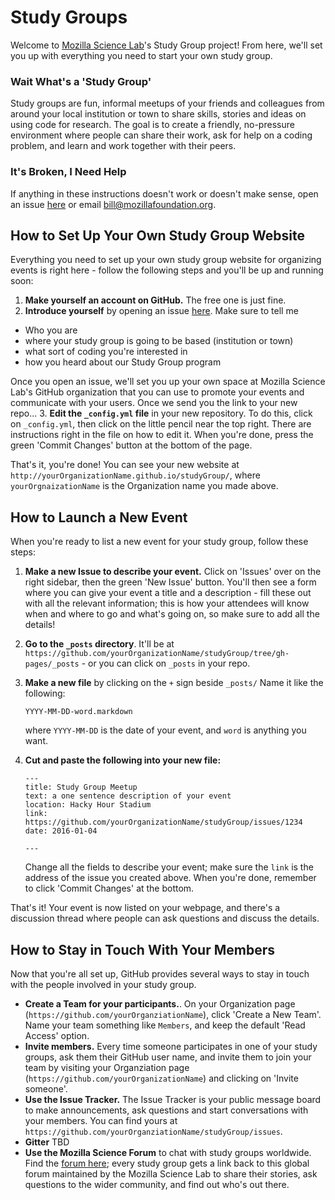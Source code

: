 Study Groups
============

Welcome to [Mozilla Science Lab](http://www.mozillascience.org/)'s Study Group project! From here, we'll set you up with everything you need to start your own study group.

### Wait What's a 'Study Group'

Study groups are fun, informal meetups of your friends and colleagues from around your local institution or town to share skills, stories and ideas on using code for research. The goal is to create a friendly, no-pressure environment where people can share their work, ask for help on a coding problem, and learn and work together with their peers.

### It's Broken, I Need Help

If anything in these instructions doesn't work or doesn't make sense, open an issue [here](https://github.com/billsTestOrg/studyGroup/issues) or email bill@mozillafoundation.org.

## How to Set Up Your Own Study Group Website

Everything you need to set up your own study group website for organizing events is right here - follow the following steps and you'll be up and running soon:

 1. **Make yourself an account on GitHub.** The free one is just fine.
 2. **Introduce yourself** by opening an issue [here](https://github.com/billsTestOrg/studyGroup/issues). Make sure to tell me
   - Who you are
   - where your study group is going to be based (institution or town)
   - what sort of coding you're interested in
   - how you heard about our Study Group program
 
  Once you open an issue, we'll set you up your own space at Mozilla Science Lab's GitHub organization that you can use to promote your events and communicate with your users. Once we send you the link to your new repo... 
 3. **Edit the `_config.yml` file** in your new repository. To do this, click on `_config.yml`, then click on the little pencil near the top right. There are instructions right in the file on how to edit it. When you're done, press the green 'Commit Changes' button at the bottom of the page.

That's it, you're done! You can see your new website at `http://yourOrganizationName.github.io/studyGroup/`, where `yourOrgnaizationName` is the Organization name you made above.

## How to Launch a New Event

When you're ready to list a new event for your study group, follow these steps:

 1. **Make a new Issue to describe your event.** Click on 'Issues' over on the right sidebar, then the green 'New Issue' button. You'll then see a form where you can give your event a title and a description - fill these out with all the relevant information; this is how your attendees will know when and where to go and what's going on, so make sure to add all the details!
 2. **Go to the `_posts` directory**. It'll be at `https://github.com/yourOrganizationName/studyGroup/tree/gh-pages/_posts` - or you can click on `_posts` in your repo.
 3. **Make a new file** by clicking on the `+` sign beside `_posts/` Name it like the following:
 
    ```
    YYYY-MM-DD-word.markdown
    ```
    
    where `YYYY-MM-DD` is the date of your event, and `word` is anything you want.
 4. **Cut and paste the following into your new file:**
    ```
    ---
    title: Study Group Meetup
    text: a one sentence description of your event
    location: Hacky Hour Stadium
    link: https://github.com/yourOrganizationName/studyGroup/issues/1234
    date: 2016-01-04

    ---
    ```
    Change all the fields to describe your event; make sure the `link` is the address of the issue you created above. When you're done, remember to click 'Commit Changes' at the bottom.

That's it! Your event is now listed on your webpage, and there's a discussion thread where people can ask questions and discuss the details.
    
## How to Stay in Touch With Your Members
 
Now that you're all set up, GitHub provides several ways to stay in touch with the people involved in your study group.
 
  - **Create a Team for your participants.**. On your Organization page (`https://github.com/yourOrganziationName`), click 'Create a New Team'. Name your team something like `Members`, and keep the default 'Read Access' option.
  - **Invite members.** Every time someone participates in one of your study groups, ask them their GitHub user name, and invite them to join your team by visiting your Organziation page (`https://github.com/yourOrganizationName`) and clicking on 'Invite someone'.
  - **Use the Issue Tracker.** The Issue Tracker is your public message board to make announcements, ask questions and start conversations with your members. You can find yours at `https://github.com/yourOrganziationName/studyGroup/issues`.
  - **Gitter** TBD
  - **Use the Mozilla Science Forum** to chat with study groups worldwide. Find the [forum here](http://forum.mozillascience.org/category/events/study-groups); every study group gets a link back to this global forum maintained by the Mozilla Science Lab to share their stories, ask questions to the wider community, and find out who's out there. 
 

